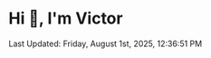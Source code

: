 <h1>Hi 👋, I'm Victor </h1>

<!--RECENT_ACTIVITY:start-->
<!--RECENT_ACTIVITY:end-->

<!--RECENT_ACTIVITY:last_update-->
Last Updated: Friday, August 1st, 2025, 12:36:51 PM
<!--RECENT_ACTIVITY:last_update_end-->
